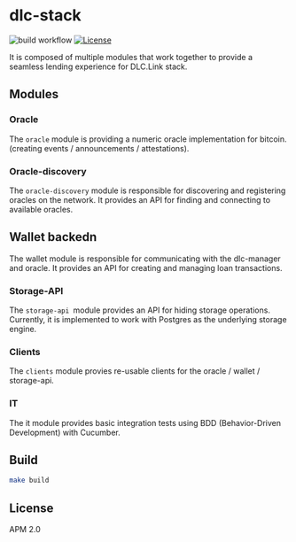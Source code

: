 # dlc-stack

![build workflow](https://github.com/github/docs/actions/workflows/docker-build.yml/badge.svg)
[![License](https://img.shields.io/badge/License-Apache_2.0-blue.svg)](https://opensource.org/licenses/Apache-2.0)

It is composed of multiple modules that work together to provide a seamless lending experience for DLC.Link stack.

## Modules

### Oracle

The `oracle` module is providing a numeric oracle implementation for bitcoin. (creating events / announcements / attestations).

### Oracle-discovery

The `oracle-discovery` module is responsible for discovering and registering oracles on the network. It provides an API for finding and connecting to available oracles.

## Wallet backedn
The wallet module is responsible for communicating with the dlc-manager and oracle. It provides an API for creating and managing loan transactions.

### Storage-API

The `storage-api `module provides an API for hiding storage operations. Currently, it is implemented to work with Postgres as the underlying storage engine.

### Clients

The `clients` module provies re-usable clients for the oracle / wallet / storage-api.

### IT

The it module provides basic integration tests using BDD (Behavior-Driven Development) with Cucumber.

## Build

```bash
make build
```

## License 

APM 2.0

